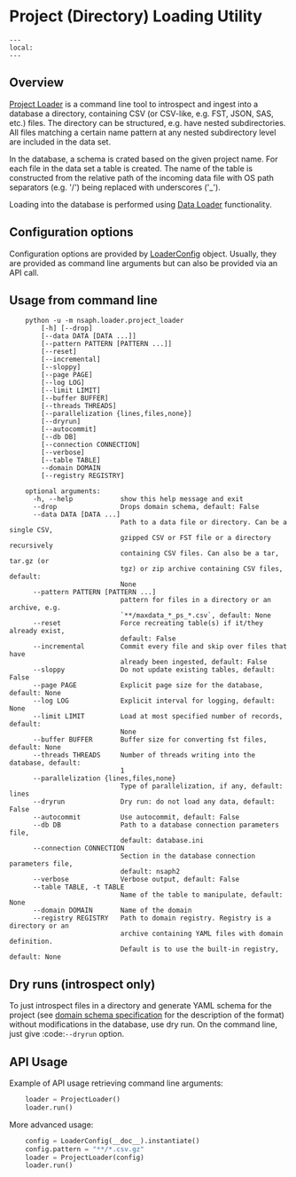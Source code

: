 # Project (Directory) Loading Utility

```{contents}
---
local:
---
```

## Overview

[Project Loader](members/project_loader)
is a command line tool to introspect and ingest into a database
a directory, containing CSV (or CSV-like, e.g. FST, JSON, SAS, etc.) files.
The directory can be structured, e.g. have nested subdirectories. All files
matching a certain name pattern at any nested subdirectory level
are included in the data set.

In the database, a schema is crated based on the given project name.
For each file in the data set a table is created. The name
of the table is constructed from the relative path of the
incoming data file with OS path separators (e.g. '/') being
replaced with underscores ('_').

Loading into the database is performed using
[Data Loader](members/data_loader) functionality.

## Configuration options

Configuration options are provided by
[LoaderConfig](members/loader_config) object.
Usually, they are provided as command line arguments but can also be provided
via an API call.

## Usage from command line

```
    python -u -m nsaph.loader.project_loader
        [-h] [--drop]
        [--data DATA [DATA ...]]
        [--pattern PATTERN [PATTERN ...]]
        [--reset]
        [--incremental]
        [--sloppy]
        [--page PAGE]
        [--log LOG]
        [--limit LIMIT]
        [--buffer BUFFER]
        [--threads THREADS]
        [--parallelization {lines,files,none}]
        [--dryrun]
        [--autocommit]
        [--db DB]
        [--connection CONNECTION]
        [--verbose]
        [--table TABLE]
        --domain DOMAIN
        [--registry REGISTRY]

    optional arguments:
      -h, --help            show this help message and exit
      --drop                Drops domain schema, default: False
      --data DATA [DATA ...]
                            Path to a data file or directory. Can be a single CSV,
                            gzipped CSV or FST file or a directory recursively
                            containing CSV files. Can also be a tar, tar.gz (or
                            tgz) or zip archive containing CSV files, default:
                            None
      --pattern PATTERN [PATTERN ...]
                            pattern for files in a directory or an archive, e.g.
                            `**/maxdata_*_ps_*.csv`, default: None
      --reset               Force recreating table(s) if it/they already exist,
                            default: False
      --incremental         Commit every file and skip over files that have
                            already been ingested, default: False
      --sloppy              Do not update existing tables, default: False
      --page PAGE           Explicit page size for the database, default: None
      --log LOG             Explicit interval for logging, default: None
      --limit LIMIT         Load at most specified number of records, default:
                            None
      --buffer BUFFER       Buffer size for converting fst files, default: None
      --threads THREADS     Number of threads writing into the database, default:
                            1
      --parallelization {lines,files,none}
                            Type of parallelization, if any, default: lines
      --dryrun              Dry run: do not load any data, default: False
      --autocommit          Use autocommit, default: False
      --db DB               Path to a database connection parameters file,
                            default: database.ini
      --connection CONNECTION
                            Section in the database connection parameters file,
                            default: nsaph2
      --verbose             Verbose output, default: False
      --table TABLE, -t TABLE
                            Name of the table to manipulate, default: None
      --domain DOMAIN       Name of the domain
      --registry REGISTRY   Path to domain registry. Registry is a directory or an
                            archive containing YAML files with domain definition.
                            Default is to use the built-in registry, default: None
```

## Dry runs (introspect only)

To just introspect files in a directory and generate YAML schema for
the project (see [domain schema specification](Datamodels) for
the description of the format) without modifications in the database,
use dry run. On the command line, just give :code:`--dryrun` option.

## API Usage

Example of API usage retrieving command line arguments:

```python
    loader = ProjectLoader()
    loader.run()
```

More advanced usage:

```python
    config = LoaderConfig(__doc__).instantiate()
    config.pattern = "**/*.csv.gz"
    loader = ProjectLoader(config)
    loader.run()
```
